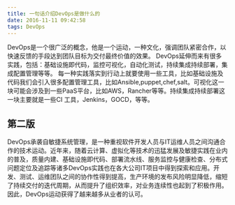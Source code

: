 ```yaml
---
title: 一句话介绍DevOps是做什么的
date: 2016-11-11 09:42:58
tags: DevOps
---
```


DevOps是一个很广泛的概念，他是一个运动，一种文化，强调团队紧密合作，以快速反馈的手段达到团队目标为交付最终价值的效果。
DevOps延伸而来有很多实践，包括：基础设施即代码，监控可视化，自动化测试，持续集成持续部署，集成配置管理等等。
每一种实践落实到行动上就要使用一些工具，比如基础设施及代码我们会引入很多配置管理工具，比如Ansible,puppet,chef,salt。可视化这一块可能会涉及到一些PaaS平台，比如AWS，Rancher等等。持续集成持续部署这一块主要就是一些CI 工具，Jenkins，GOCD，等等。

## 第二版

DevOps承袭自敏捷系统管理，是一种重视软件开发人员与IT运维人员之间沟通合作的技术运动。近年来，随着云计算、虚拟化等技术的迅猛发展及敏捷实践在业内的普及，质量内建、基础设施即代码、部署流水线、服务监控与健康检查、分布式问题定位及追踪等诸多DevOps实践也在各大公司IT项目中得到探索和应用。开发、测试、运维团队之间的协作性得到提高，生产环境的发布风险明显降低，缩短了持续交付的迭代周期，从而提升了组织效率，对业务连续性也起到了积极作用。因此，DevOps运动获得了越来越多从业者的认可。